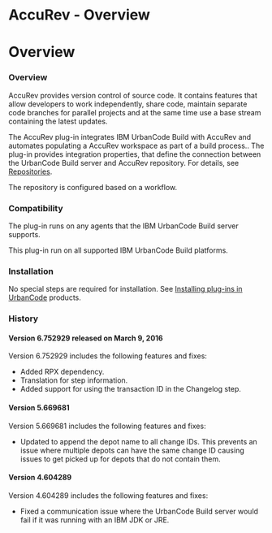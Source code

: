 
AccuRev - Overview
==================

# Overview


### Overview




AccuRev provides version control of source code. It contains features that allow developers to work independently, share code, maintain separate code branches for parallel projects and at the same time use a base stream containing the latest updates.

The AccuRev plug-in integrates IBM UrbanCode Build with AccuRev and automates populating a AccuRev workspace as part of a build process.. The plug-in provides integration properties, that define the connection between the UrbanCode Build server and AccuRev repository. For details, see [Repositories](http://www.ibm.com/support/knowledgecenter/SS8NMD_6.1.2/com.ibm.ucbuild.doc/topics/settings_project_repo_cpt.html).

The repository is configured based on a workflow.

### Compatibility

The plug-in runs on any agents that the IBM UrbanCode Build server supports.

This plug-in run on all supported IBM UrbanCode Build platforms.

### Installation

No special steps are required for installation. See [Installing plug-ins in UrbanCode](https://community.ibm.com/community/user/wasdevops/blogs/laurel-dickson-bull1/2022/06/13/install-plugins "Installing plug-ins in UrbanCode") products.

### History

#### Version 6.752929 released on March 9, 2016

Version 6.752929 includes the following features and fixes:

* Added RPX dependency.
* Translation for step information.
* Added support for using the transaction ID in the Changelog step.

#### Version 5.669681

Version 5.669681 includes the following features and fixes:

* Updated to append the depot name to all change IDs. This prevents an issue where multiple depots can have the same change ID causing issues to get picked up for depots that do not contain them.

#### Version 4.604289

Version 4.604289 includes the following features and fixes:

* Fixed a communication issue where the UrbanCode Build server would fail if it was running with an IBM JDK or JRE.

